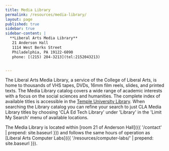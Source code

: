 ```yaml
---
title: Media Library
permalink: /resources/media-library/
layout: page
published: true
sidebar: true
sidebar-content: |
  **Liberal Arts Media Library**  
   21 Anderson Hall  
   1114 West Berks Street  
   Philadelphia, PA 19122-6090  
   phone: [(215) 204-3213](tel:2152043213)  


---
```


The Liberal Arts Media Library, a service of the College of Liberal Arts, is home to thousands of VHS tapes, DVDs, 16mm film reels, slides, and printed texts. The Media Library catalog covers a wide range of academic interests with a focus on the social sciences and humanities. The complete index of available titles is accessible in the [Temple University Library](https://library.temple.edu/). When searching the Library catalog you can refine your search to just CLA Media Library titles by choosing 'CLA Ed Tech Library' under 'Library' in the 'Limit My Search' menu of available locations.

The Media Library is located within [room 21 of Anderson Hall]({{ '/contact' | prepend: site.baseurl }}) and follows the same hours of operation as [Liberal Arts Computer Labs]({{ '/resources/computer-labs/' | prepend: site.baseurl }}).
